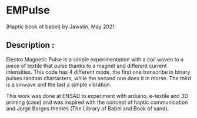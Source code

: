 
# EMPulse 
(Haptic book of babel)
by Jawstin, May 2021

## Description :
Electro Magnetic Pulse is a simple experimentation with a coil woven to a piece of textile that pulse thanks to a magnet and different current intensities. This code has 4 different mode, the first one transcribe in binary pulses random chartacters, while the second one does it in morse. The third is a sinwave and the last a simple vibration.

This work was done at ENSAD to experiment with arduino, e-textile and 3D printing (case) and was inspired with the concept of haptic communication and Jorge Borges themes (The Library of Babel and Book of sand).
